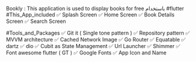 Bookly : This application is used to display books for free
باستخدام #flutter
#This_App_included
✅ Splash Screen
✅ Home Screen
✅ Book Details Screen
✅ Search Screen

#Tools_and_Packages
✅ Git it ( Single tone pattern )
✅ Repository pattern
✅ MVVM architecture
✅ Cached Network Image
✅ Go Router
✅ Equatable
✅ dartz
✅ dio
✅ Cubit as State Management
✅ Url Launcher
✅ Shimmer
✅ Font awesome flutter ( GT )
✅ Google Fonts
✅ App Icon and Name
